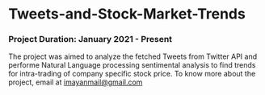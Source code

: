 # Tweets-and-Stock-Market-Trends
### Project Duration: January 2021 - Present
The project was aimed to analyze the fetched Tweets from Twitter API and performe Natural Language processing sentimental analysis to find trends for intra-trading of company specific stock price.
To know more about the project, email at imayanmail@gmail.com
